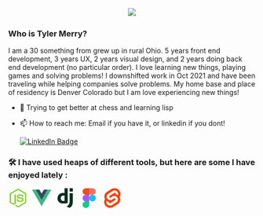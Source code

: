 
<!--
**merryt/merryt** is a ✨ _special_ ✨ repository because its `README.md` (this file) appears on your GitHub profile.

Here are some ideas to get you started:

- 🔭 I’m currently working on ...
- 🌱 I’m currently learning ...
- 👯 I’m looking to collaborate on ...
- 🤔 I’m looking for help with ...
- 💬 Ask me about ...
- 📫 How to reach me: ...
- 😄 Pronouns: ...
- ⚡ Fun fact: ...
-->

<div id="header" align="center">
  <img src="https://media.giphy.com/media/1xncnMSeNFKymihQhQ/giphy.gif"/>
</div>

### Who is Tyler Merry?
I am a 30 something from grew up in rural Ohio. 5 years front end development, 3 years UX, 2 years visual design, and 2 years doing back end development (no particular order). I love learning new things, playing games and solving problems! I downshifted work in Oct 2021 and have been traveling while helping companies solve problems. My home base and place of residency is Denver Colorado but I am love experiencing new things!
- 🎲 Trying to get better at chess and learning lisp
- 📫 How to reach me: Email if you have it, or linkedin if you dont!
  
  <a href="https://www.linkedin.com/in/merryt/">
    <img src="https://img.shields.io/badge/LinkedIn-blue?style=for-the-badge&logo=linkedin&logoColor=white" alt="LinkedIn Badge"/>
  </a>

### :hammer_and_wrench: I have used heaps of different tools, but here are some I have enjoyed lately :
<div>
  <img src="https://github.com/devicons/devicon/blob/master/icons/nodejs/nodejs-original.svg" title="NodeJS" alt="NodeJS" width="40" height="40"/>&nbsp;
  <img src="https://github.com/devicons/devicon/blob/master/icons/vuejs/vuejs-original.svg" title="Vue" alt="Vue" width="40" height="40"/>&nbsp;
  <img src="https://github.com/devicons/devicon/blob/master/icons/django/django-plain.svg" title="Django" alt="Django" width="40" height="40"/>&nbsp;
  <img src="https://github.com/devicons/devicon/blob/master/icons/figma/figma-original.svg" title="Figma" **alt="Figma" width="40" height="40"/>&nbsp;
  <img src="https://github.com/devicons/devicon/blob/master/icons/svelte/svelte-original.svg" title="Svelte" alt="Svelte" width="40" height="40"/>&nbsp;
</div>
